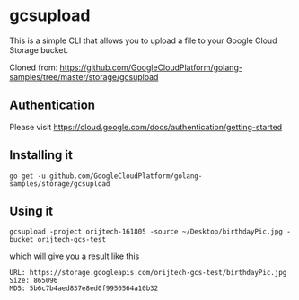 # gcsupload

This is a simple CLI that allows you to upload a file to your Google Cloud Storage bucket.

Cloned from: https://github.com/GoogleCloudPlatform/golang-samples/tree/master/storage/gcsupload

## Authentication

Please visit https://cloud.google.com/docs/authentication/getting-started


## Installing it

```shell
go get -u github.com/GoogleCloudPlatform/golang-samples/storage/gcsupload
```


## Using it

```shell
gcsupload -project orijtech-161805 -source ~/Desktop/birthdayPic.jpg -bucket orijtech-gcs-test
```
which will give you a result like this
```shell
URL: https://storage.googleapis.com/orijtech-gcs-test/birthdayPic.jpg
Size: 865096
MD5: 5b6c7b4aed837e8ed0f9950564a10b32
```
